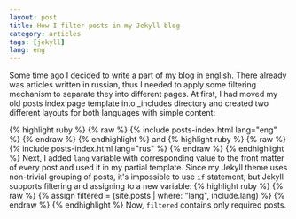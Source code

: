 ```yaml
---
layout: post
title: How I filter posts in my Jekyll blog
category: articles
tags: [jekyll]
lang: eng
---
```

Some time ago I decided to write a part of my blog in english. There already was articles written in russian, thus I needed to apply some filtering mechanism to separate they into different pages.
At first, I had moved my old posts index page template into _includes directory and created two different layouts for both languages with simple content:

{% highlight ruby %}
{% raw %}
{% include posts-index.html lang="eng" %}
{% endraw %}
{% endhighlight %}
and 
{% highlight ruby %}
{% raw %}
{% include posts-index.html lang="rus" %}
{% endraw %}
{% endhighlight %} 
Next, I added ```lang``` variable with corresponding value to the front matter of every post and used it in my partial template. Since my Jekyll theme uses non-trivial grouping of posts, it's impossible to use ```if``` statement, but Jekyll supports filtering and assigning to a new variable:
{% highlight ruby %}
{% raw %}
{% assign filtered = (site.posts | where: "lang", include.lang) %}
{% endraw %}
{% endhighlight %}
Now, ```filtered``` contains only required posts.